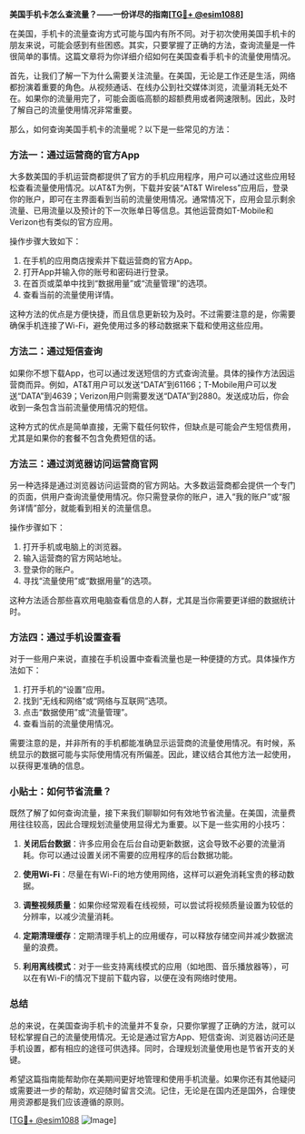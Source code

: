 **美国手机卡怎么查流量？——一份详尽的指南[[TG💪+ @esim1088](https://t.me/s/esim1088)]**

在美国，手机卡的流量查询方式可能与国内有所不同。对于初次使用美国手机卡的朋友来说，可能会感到有些困惑。其实，只要掌握了正确的方法，查询流量是一件很简单的事情。这篇文章将为你详细介绍如何在美国查看手机卡的流量使用情况。

首先，让我们了解一下为什么需要关注流量。在美国，无论是工作还是生活，网络都扮演着重要的角色。从视频通话、在线办公到社交媒体浏览，流量消耗无处不在。如果你的流量用完了，可能会面临高额的超额费用或者网速限制。因此，及时了解自己的流量使用情况非常重要。

那么，如何查询美国手机卡的流量呢？以下是一些常见的方法：

### 方法一：通过运营商的官方App

大多数美国的手机运营商都提供了官方的手机应用程序，用户可以通过这些应用轻松查看流量使用情况。以AT&T为例，下载并安装“AT&T Wireless”应用后，登录你的账户，即可在主界面看到当前的流量使用情况。通常情况下，应用会显示剩余流量、已用流量以及预计的下一次账单日等信息。其他运营商如T-Mobile和Verizon也有类似的官方应用。

操作步骤大致如下：
1. 在手机的应用商店搜索并下载运营商的官方App。
2. 打开App并输入你的账号和密码进行登录。
3. 在首页或菜单中找到“数据用量”或“流量管理”的选项。
4. 查看当前的流量使用详情。

这种方法的优点是方便快捷，而且信息更新较为及时。不过需要注意的是，你需要确保手机连接了Wi-Fi，避免使用过多的移动数据来下载和使用这些应用。

### 方法二：通过短信查询

如果你不想下载App，也可以通过发送短信的方式查询流量。具体的操作方法因运营商而异。例如，AT&T用户可以发送“DATA”到61166；T-Mobile用户可以发送“DATA”到4639；Verizon用户则需要发送“DATA”到2880。发送成功后，你会收到一条包含当前流量使用情况的短信。

这种方式的优点是简单直接，无需下载任何软件，但缺点是可能会产生短信费用，尤其是如果你的套餐不包含免费短信的话。

### 方法三：通过浏览器访问运营商官网

另一种选择是通过浏览器访问运营商的官方网站。大多数运营商都会提供一个专门的页面，供用户查询流量使用情况。你只需登录你的账户，进入“我的账户”或“服务详情”部分，就能看到相关的流量信息。

操作步骤如下：
1. 打开手机或电脑上的浏览器。
2. 输入运营商的官方网站地址。
3. 登录你的账户。
4. 寻找“流量使用”或“数据用量”的选项。

这种方法适合那些喜欢用电脑查看信息的人群，尤其是当你需要更详细的数据统计时。

### 方法四：通过手机设置查看

对于一些用户来说，直接在手机设置中查看流量也是一种便捷的方式。具体操作方法如下：
1. 打开手机的“设置”应用。
2. 找到“无线和网络”或“网络与互联网”选项。
3. 点击“数据使用”或“流量管理”。
4. 查看当前的流量使用情况。

需要注意的是，并非所有的手机都能准确显示运营商的流量使用情况。有时候，系统显示的数据可能与实际使用情况有所偏差。因此，建议结合其他方法一起使用，以获得更准确的信息。

### 小贴士：如何节省流量？

既然了解了如何查询流量，接下来我们聊聊如何有效地节省流量。在美国，流量费用往往较高，因此合理规划流量使用显得尤为重要。以下是一些实用的小技巧：

1. **关闭后台数据**：许多应用会在后台自动更新数据，这会导致不必要的流量消耗。你可以通过设置关闭不需要的应用程序的后台数据功能。

2. **使用Wi-Fi**：尽量在有Wi-Fi的地方使用网络，这样可以避免消耗宝贵的移动数据。

3. **调整视频质量**：如果你经常观看在线视频，可以尝试将视频质量设置为较低的分辨率，以减少流量消耗。

4. **定期清理缓存**：定期清理手机上的应用缓存，可以释放存储空间并减少数据流量的浪费。

5. **利用离线模式**：对于一些支持离线模式的应用（如地图、音乐播放器等），可以在有Wi-Fi的情况下提前下载内容，以便在没有网络时使用。

### 总结

总的来说，在美国查询手机卡的流量并不复杂，只要你掌握了正确的方法，就可以轻松掌握自己的流量使用情况。无论是通过官方App、短信查询、浏览器访问还是手机设置，都有相应的途径可供选择。同时，合理规划流量使用也是节省开支的关键。

希望这篇指南能帮助你在美期间更好地管理和使用手机流量。如果你还有其他疑问或需要进一步的帮助，欢迎随时留言交流。记住，无论是在国内还是国外，合理使用资源都是我们应该遵循的原则。

[[TG💪+ @esim1088](https://t.me/s/esim1088) ![Image](https://i.postimg.cc/4NQfJmqS/Snipaste-2025-05-13-00-14-12.png)]